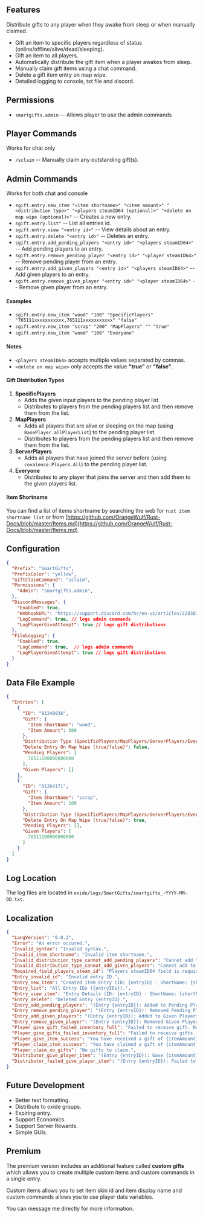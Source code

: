 ## Features
Distribute gifts to any player when they awake from sleep or when manually claimed.
- Gift an item to specific players regardless of status (online/offline/alive/dead/sleeping).
- Gift an item to all players.
- Automatically distribute the gift item when a player awakes from sleep.
- Manually claim gift items using a chat command.
- Delete a gift item entry on map wipe.
- Detailed logging to console, txt file and discord.

## Permissions
 - `smartgifts.admin` -- Allows player to use the admin commands

## Player Commands
Works for chat only
- `/sclaim` -- Manually claim any outstanding gift(s).

## Admin Commands
Works for both chat and console
- `sgift.entry.new_item "<item shortname>" "<item amount>" "<distribution type>" "<players steamID64 (optional)>" "<delete on map wipe (optional)>"` -- Creates a new entry.
- `sgift.entry.list"` -- List all entries id.
- `sgift.entry.view "<entry id>"` -- View details about an entry.
- `sgift.entry.delete "<entry id>"` -- Deletes an entry.
- `sgift.entry.add_pending_players "<entry id>" "<players steamID64>"` -- Add pending players to an entry.
- `sgift.entry.remove_pending_player "<entry id>" "<player steamID64>"` -- Remove pending player from an entry.
- `sgift.entry.add_given_players "<entry id>" "<players steamID64>"` -- Add given players to an entry.
- `sgift.entry.remove_given_player "<entry id>" "<player steamID64>"` -- Remove given player from an entry.

#### Examples
 - `sgift.entry.new_item "wood" "100" "SpecificPlayers" "765111xxxxxxxxxxx,765111xxxxxxxxxxx" "false"`
 - `sgift.entry.new_item "scrap" "200" "MapPlayers" "" "true"`
 - `sgift.entry.new_item "wood" "100" "Everyone"`

#### Notes
- `<players steamID64>` accepts multiple values separated by commas.
- `<delete on map wipe>` only accepts the value **"true"** or **"false"**.

#### Gift Distribution Types
 1. **SpecificPlayers**
    - Adds the given input players to the pending player list.
    - Distributes to players from the pending players list and then remove them from the list.
 2. **MapPlayers**
    - Adds all players that are alive or sleeping on the map (using `BasePlayer.allPlayerList`) to the pending player list.
    - Distributes to players from the pending players list and then remove them from the list.
 3. **ServerPlayers**
    - Adds all players that have joined the server before (using `covalence.Players.All`) to the pending player list.
 4. **Everyone**
    - Distributes to any player that joins the server and then add them to the given players list.

#### Item Shortname
You can find a list of items shortname by searching the web for `rust item shortname list` or from [https://github.com/OrangeWulf/Rust-Docs/blob/master/Items.md](https://github.com/OrangeWulf/Rust-Docs/blob/master/Items.md)

## Configuration
```json
{
  "Prefix": "SmartGifts",
  "PrefixColor": "yellow",
  "GiftClaimCommand": "sclaim",
  "Permissions": {
    "Admin": "smartgifts.admin",
  },
  "DiscordMessages": {
    "Enabled": true,
    "WebhookURL": "https://support.discord.com/hc/en-us/articles/228383668-Intro-to-Webhooks",
    "LogCommand": true, // logs admin commands
    "LogPlayerGiveAttempt": true // logs gift distributions
  },
  "FileLogging": {
    "Enabled": true,
    "LogCommand": true,  // logs admin commands
    "LogPlayerGiveAttempt": true // logs gift distributions
  }
}
```

## Data File Example
```json
{
  "Entries": [
    {
      "ID": "81249936",
      "Gift": {
        "Item ShortName": "wood",
        "Item Amount": 500
      },
      "Distribution Type (SpecificPlayers/MapPlayers/ServerPlayers/Everyone)": "MapPlayers",
      "Delete Entry On Map Wipe (true/false)": false,
      "Pending Players": [
        76511100000000000
      ],
      "Given Players": []
    },
    {
      "ID": "81264171",
      "Gift": {
        "Item ShortName": "scrap",
        "Item Amount": 100
      },
      "Distribution Type (SpecificPlayers/MapPlayers/ServerPlayers/Everyone)": "Everyone",
      "Delete Entry On Map Wipe (true/false)": true,
      "Pending Players": [],
      "Given Players": [
        76511100000000000
      ]
    }
  ]
}
```

## Log Location
The log files are located in `oxide/logs/SmartGifts/smartgifts_-YYYY-MM-DD.txt`.

## Localization
```json
{
  "LangVersion": "0.0.2",
  "Error": "An error occured.",
  "Invalid_syntax": "Invalid syntax.",
  "Invalid_item_shortname": "Invalid item shortname.",
  "Invalid_distribution_type_cannot_add_pending_players": "Cannot add to pending players, Invalid distribution type.",
  "Invalid_distribution_type_cannot_add_given_players": "Cannot add to given players, Invalid distribution type.",
  "Required_field_players_steam_id": "Players steamID64 field is required.",
  "Entry_invalid_id": "Invalid entry ID.",
  "Entry_new_item": "Created Item Entry (ID: {entryID} - ShortName: {shortName}, Amount: {amount} - DistributionType: {distributionType} - Players: {playersSteamIDs} - DeleteEntryOnMapWipe: {deleteEntryOnMapWipe})",
  "Entry_list": "All Entry IDs ({entryIDs}).",
  "Entry_view_item": "Entry Details (ID: {entryID} - ShortName: {shortName}, Amount: {amount} - DistributionType: {distributionType} - Players: {playersSteamIDs} - DeleteEntryOnMapWipe: {deleteEntryOnMapWipe})",
  "Entry_delete": "Deleted Entry {entryID}.",
  "Entry_add_pending_players": "(Entry {entryID}): Added to Pending Players (\"{pendingPlayers}\").",
  "Entry_remove_pending_player": "(Entry {entryID}): Removed Pending Player {pendingPlayer}.",
  "Entry_add_given_players": "(Entry {entryID}): Added to Given Players (\"{givenPlayers}\").",
  "Entry_remove_given_player": "(Entry {entryID}): Removed Given Player {givenPlayer}.",
  "Player_give_gift_failed_inventory_full": "Failed to receive gift. Not enough space in your inventory, please clear your inventory and then type <color=##ADD8E6>/sclaim</color> to manually claim it.",
  "Player_give_gifts_failed_inventory_full": "Failed to receive gifts. Not enough space in your inventory, please clear your inventory and then type <color=##ADD8E6>/sclaim</color> to manually claim them.",
  "Player_give_item_success": "You have received a gift of {itemAmount} {itemName} in your inventory.",
  "Player_claim_item_success": "You have claimed a gift of {itemAmount} {itemName} in your inventory.",
  "Player_claim_no_gifts": "No gifts to claim.",
  "Distributor_give_player_item": "(Entry {entryID}): Gave {itemAmount} {itemName} to player {playerName} ({playerID}).",
  "Distributor_failed_give_player_item": "(Entry {entryID}): Failed to give {itemAmount} {itemName} to player {playerName} ({playerID})."
}
```

## Future Development
- Better text formatting.
- Distribute to oxide groups.
- Expiring entry.
- Support Economics.
- Support Server Rewards.
- Simple GUIs.

## Premium
The premium version includes an additional feature called **custom gifts** which allows you to create multiple custom items and custom commands in a single entry.

Custom items allows you to set item skin id and item display name and custom commands allows you to use player data variables.

You can message me directly for more information.

